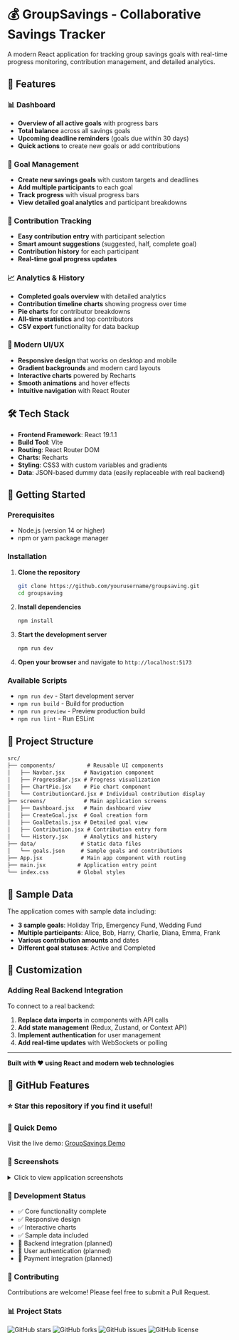 # 💰 GroupSavings - Collaborative Savings Tracker

A modern React application for tracking group savings goals with real-time progress monitoring, contribution management, and detailed analytics.

## 🌟 Features

### 📊 Dashboard
- **Overview of all active goals** with progress bars
- **Total balance** across all savings goals
- **Upcoming deadline reminders** (goals due within 30 days)
- **Quick actions** to create new goals or add contributions

### 🎯 Goal Management
- **Create new savings goals** with custom targets and deadlines
- **Add multiple participants** to each goal
- **Track progress** with visual progress bars
- **View detailed goal analytics** and participant breakdowns

### 💸 Contribution Tracking
- **Easy contribution entry** with participant selection
- **Smart amount suggestions** (suggested, half, complete goal)
- **Contribution history** for each participant
- **Real-time goal progress updates**

### 📈 Analytics & History
- **Completed goals overview** with detailed analytics
- **Contribution timeline charts** showing progress over time
- **Pie charts** for contributor breakdowns
- **All-time statistics** and top contributors
- **CSV export** functionality for data backup

### 🎨 Modern UI/UX
- **Responsive design** that works on desktop and mobile
- **Gradient backgrounds** and modern card layouts
- **Interactive charts** powered by Recharts
- **Smooth animations** and hover effects
- **Intuitive navigation** with React Router

## 🛠️ Tech Stack

- **Frontend Framework**: React 19.1.1
- **Build Tool**: Vite
- **Routing**: React Router DOM
- **Charts**: Recharts
- **Styling**: CSS3 with custom variables and gradients
- **Data**: JSON-based dummy data (easily replaceable with real backend)

## 🚀 Getting Started

### Prerequisites
- Node.js (version 14 or higher)
- npm or yarn package manager

### Installation

1. **Clone the repository**
   ```bash
   git clone https://github.com/yourusername/groupsaving.git
   cd groupsaving
   ```

2. **Install dependencies**
   ```bash
   npm install
   ```

3. **Start the development server**
   ```bash
   npm run dev
   ```

4. **Open your browser** and navigate to `http://localhost:5173`

### Available Scripts

- `npm run dev` - Start development server
- `npm run build` - Build for production
- `npm run preview` - Preview production build
- `npm run lint` - Run ESLint

## 📂 Project Structure

```
src/
├── components/          # Reusable UI components
│   ├── Navbar.jsx      # Navigation component
│   ├── ProgressBar.jsx # Progress visualization
│   ├── ChartPie.jsx    # Pie chart component
│   └── ContributionCard.jsx # Individual contribution display
├── screens/            # Main application screens
│   ├── Dashboard.jsx   # Main dashboard view
│   ├── CreateGoal.jsx  # Goal creation form
│   ├── GoalDetails.jsx # Detailed goal view
│   ├── Contribution.jsx # Contribution entry form
│   └── History.jsx     # Analytics and history
├── data/              # Static data files
│   └── goals.json     # Sample goals and contributions
├── App.jsx            # Main app component with routing
├── main.jsx          # Application entry point
└── index.css         # Global styles
```

## 🎯 Sample Data

The application comes with sample data including:

- **3 sample goals**: Holiday Trip, Emergency Fund, Wedding Fund
- **Multiple participants**: Alice, Bob, Harry, Charlie, Diana, Emma, Frank
- **Various contribution amounts** and dates
- **Different goal statuses**: Active and Completed

## 🔧 Customization

### Adding Real Backend Integration

To connect to a real backend:

1. **Replace data imports** in components with API calls
2. **Add state management** (Redux, Zustand, or Context API)
3. **Implement authentication** for user management
4. **Add real-time updates** with WebSockets or polling

---

**Built with ❤️ using React and modern web technologies**

## 🌟 GitHub Features

### ⭐ Star this repository if you find it useful!

### 🚀 Quick Demo
Visit the live demo: [GroupSavings Demo](https://yourusername.github.io/groupsaving)

### 📸 Screenshots
<details>
<summary>Click to view application screenshots</summary>

#### 🏠 Landing Page
![Landing Page](docs/screenshots/01-landing-page.png)
*Modern landing page with feature highlights and call-to-action buttons*

#### 📊 Dashboard Overview
![Dashboard](docs/screenshots/02-dashboard-overview.png)
*Main dashboard showing active goals with horizontal scrolling wild cards*

#### 🎯 Goal Creation
![Goal Creation](docs/screenshots/03-goal-creation.png)
*Intuitive goal creation form with participant management*

#### � Goal Details & Progress
![Goal Details](docs/screenshots/04-goal-details.png)
*Detailed goal view with progress tracking and contribution history*

#### 💰 Contribution Entry
![Contribution Entry](docs/screenshots/05-contribution-entry.png)
*Easy contribution entry with smart amount suggestions*

#### 📈 Analytics & History
![Analytics Overview](docs/screenshots/06-analytics-overview.png)
*Comprehensive analytics with charts and statistics*

#### 📊 Detailed Charts
![Detailed Charts](docs/screenshots/07-detailed-charts.png)
*Interactive contribution timeline and pie charts*

#### 🏆 Goal Completion
![Goal Completion](docs/screenshots/08-goal-completion.png)
*Completed goals view with success indicators*

#### 📋 All Goals Overview
![All Goals](docs/screenshots/09-all-goals-overview.png)
*Complete overview of all goals with status indicators*

</details>

### 🔧 Development Status
- ✅ Core functionality complete
- ✅ Responsive design
- ✅ Interactive charts
- ✅ Sample data included
- 🔄 Backend integration (planned)
- 🔄 User authentication (planned)
- 🔄 Payment integration (planned)

### 🤝 Contributing
Contributions are welcome! Please feel free to submit a Pull Request.

### 📊 Project Stats
![GitHub stars](https://img.shields.io/github/stars/yourusername/groupsaving?style=social)
![GitHub forks](https://img.shields.io/github/forks/yourusername/groupsaving?style=social)
![GitHub issues](https://img.shields.io/github/issues/yourusername/groupsaving)
![GitHub license](https://img.shields.io/github/license/yourusername/groupsaving)
